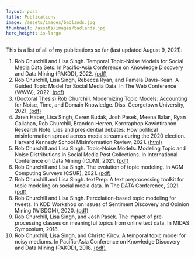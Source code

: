 ```yaml
--- 
layout: post
title: Publications
image: /assets/images/badlands.jpg
thumbnail: /assets/images/badlands.jpg
hero_height: is-large
---
```


This is a list of all of my publications so far (last updated August 9, 2021):

<ol>
    <li>Rob Churchill and Lisa Singh. Temporal Topic-Noise Models for Social Media Data Sets. In Pacific-Asia Conference on Knowledge Discovery and Data Mining (PAKDD), 2022. <a href="/papers/dynamic_topic_noise_models.pdf">(pdf)</a>
    <li>Rob Churchill, Lisa Singh, Rebecca Ryan, and Pamela Davis-Kean. A Guided Topic Model for Social Media Data. In The Web Conference (WWW), 2022. <a href="/papers/guided_topic_model.pdf">(pdf)</a>
    <li>(Doctoral Thesis) Rob Churchill. Modernizing Topic Models: Accounting for Noise, Time, and Domain Knowledge. Diss. Georgetown University, 2021. <a href="/papers/modernizing_topic_models.pdf">(pdf)</a>
    <li>Jaren Haber, Lisa Singh, Ceren Budak, Josh Pasek, Meena Balan, Ryan Callahan, Rob Churchill, Brandon Herren, Kornraphop Kawintiranon. Research Note: Lies and presidential debates: How political misinformation spread across media streams during the 2020 election. Harvard Kennedy School Misinformation Review, 2021. <a href="https://misinforeview.hks.harvard.edu/article/research-note-lies-and-presidential-debates-how-political-misinformation-spread-across-media-streams-during-the-2020-election/">(html)</a>
    <li>Rob Churchill and Lisa Singh. Topic-Noise Models: Modeling Topic and Noise Distributions in Social Media Post Collections. In International Conference on Data Mining (ICDM), 2021. <a href="/papers/topic_noise_models.pdf">(pdf)</a>
    <li>Rob Churchill and Lisa Singh. The evolution of topic modeling. In ACM Computing Surveys (CSUR), 2021. <a href="/papers/evolution_of_topic_modeling.pdf">(pdf)</a>
    <li>Rob Churchill and Lisa Singh. textPrep: A text preprocessing toolkit for topic modeling on social media data. In The DATA Conference, 2021. <a href="/papers/textprep.pdf">(pdf)</a>
    <li>Rob Churchill and Lisa Singh. Percolation-based topic modeling for tweets. In KDD Workshop on Issues of Sentiment Discovery and Opinion Mining (WISDOM), 2020. <a href="/papers/percolation_based_topic_modeling.pdf">(pdf)</a>
    <li>Rob Churchill, Lisa Singh, and Josh Pasek. The impact of pre-processing classes on meaningful topics from online text data. In MIDAS Symposium, 2018. 
    <li>Rob Churchill, Lisa Singh, and Christo Kirov. A temporal topic model for noisy mediums. In Pacific-Asia Conference on Knowledge Discovery and Data Mining (PAKDD), 2018. <a href="/papers/temporal_topic_model_for_noisy_mediums.pdf">(pdf)</a>
</ol>